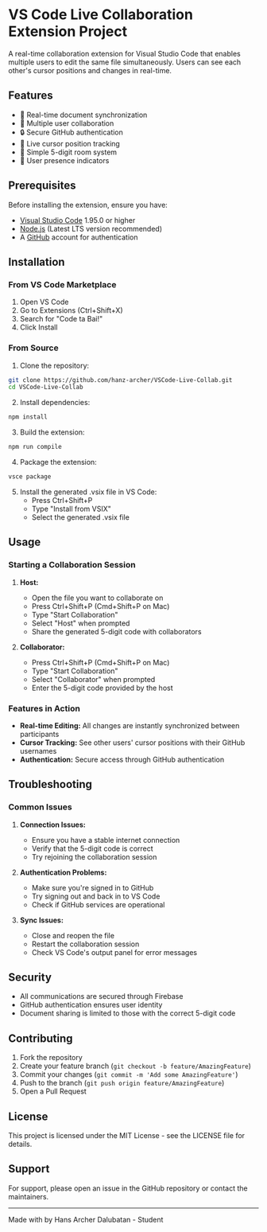 ﻿# VS Code Live Collaboration Extension Project

A real-time collaboration extension for Visual Studio Code that enables multiple users to edit the same file simultaneously. Users can see each other's cursor positions and changes in real-time.

## Features

- 🔄 Real-time document synchronization
- 👥 Multiple user collaboration
- 🔒 Secure GitHub authentication
- 📍 Live cursor position tracking
- 🎯 Simple 5-digit room system
- 👤 User presence indicators

## Prerequisites

Before installing the extension, ensure you have:

- [Visual Studio Code](https://code.visualstudio.com/) 1.95.0 or higher
- [Node.js](https://nodejs.org/) (Latest LTS version recommended)
- A [GitHub](https://github.com/) account for authentication

## Installation

### From VS Code Marketplace

1. Open VS Code
2. Go to Extensions (Ctrl+Shift+X)
3. Search for "Code ta Bai!"
4. Click Install

### From Source

1. Clone the repository:
```bash
git clone https://github.com/hanz-archer/VSCode-Live-Collab.git
cd VSCode-Live-Collab
```

2. Install dependencies:
```bash
npm install
```

3. Build the extension:
```bash
npm run compile
```

4. Package the extension:
```bash
vsce package
```

5. Install the generated .vsix file in VS Code:
   - Press Ctrl+Shift+P
   - Type "Install from VSIX"
   - Select the generated .vsix file

## Usage

### Starting a Collaboration Session

1. **Host:**
   - Open the file you want to collaborate on
   - Press Ctrl+Shift+P (Cmd+Shift+P on Mac)
   - Type "Start Collaboration"
   - Select "Host" when prompted
   - Share the generated 5-digit code with collaborators

2. **Collaborator:**
   - Press Ctrl+Shift+P (Cmd+Shift+P on Mac)
   - Type "Start Collaboration"
   - Select "Collaborator" when prompted
   - Enter the 5-digit code provided by the host

### Features in Action

- **Real-time Editing:** All changes are instantly synchronized between participants
- **Cursor Tracking:** See other users' cursor positions with their GitHub usernames
- **Authentication:** Secure access through GitHub authentication

## Troubleshooting

### Common Issues

1. **Connection Issues:**
   - Ensure you have a stable internet connection
   - Verify that the 5-digit code is correct
   - Try rejoining the collaboration session

2. **Authentication Problems:**
   - Make sure you're signed in to GitHub
   - Try signing out and back in to VS Code
   - Check if GitHub services are operational

3. **Sync Issues:**
   - Close and reopen the file
   - Restart the collaboration session
   - Check VS Code's output panel for error messages

## Security

- All communications are secured through Firebase
- GitHub authentication ensures user identity
- Document sharing is limited to those with the correct 5-digit code

## Contributing

1. Fork the repository
2. Create your feature branch (`git checkout -b feature/AmazingFeature`)
3. Commit your changes (`git commit -m 'Add some AmazingFeature'`)
4. Push to the branch (`git push origin feature/AmazingFeature`)
5. Open a Pull Request

## License

This project is licensed under the MIT License - see the LICENSE file for details.

## Support

For support, please open an issue in the GitHub repository or contact the maintainers.

---

Made with by Hans Archer Dalubatan - Student
